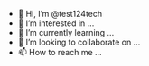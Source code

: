 - 👋 Hi, I’m @test124tech
- 👀 I’m interested in ...
- 🌱 I’m currently learning ...
- 💞️ I’m looking to collaborate on ...
- 📫 How to reach me ...

<!---
test124tech/test124tech is a ✨ special ✨ repository because its `README.md` (this file) appears on your GitHub profile.
You can click the Preview link to take a look at your changes.
--->
